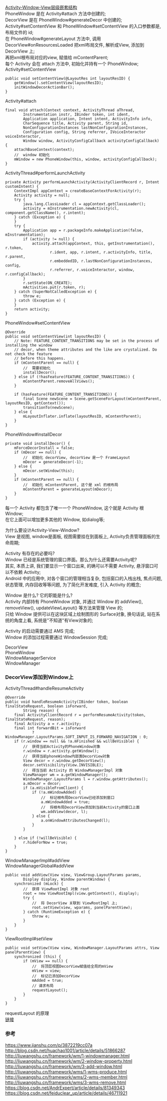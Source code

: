 [Activity-Window-View层级嵌套结构](../context/ImageFiles/awv_001.jpg)    
PhoneWindow 是在 Activity#attach 方法中创建的;  
DecorView 是在 PhoneWindow#generateDecor 中创建的;  
Activity#setContentView 和 PhoneWindow#setContentView 的入口参数都是, 布局文件的 id;  
在 PhoneWindow#generateLayout 方法中, 调用 DecorView#onResourcesLoaded 把xml布局文件, 解析成View, 添加到 DecorView 上;  
再把xml根布局对应的view, 赋值给 mContentParent;  
每个 Activity 会在 attach 方法中, 初始化并持有一个 PhoneWindow;
Activity#setContentView  
```
public void setContentView(@LayoutRes int layoutResID) {
    getWindow().setContentView(layoutResID);
    initWindowDecorActionBar();
}
```
Activity#attach  
```
final void attach(Context context, ActivityThread aThread,
        Instrumentation instr, IBinder token, int ident,
        Application application, Intent intent, ActivityInfo info,
        CharSequence title, Activity parent, String id,
        NonConfigurationInstances lastNonConfigurationInstances,
        Configuration config, String referrer, IVoiceInteractor voiceInteractor,
        Window window, ActivityConfigCallback activityConfigCallback) {
    attachBaseContext(context);
    //  window 初始化  
    mWindow = new PhoneWindow(this, window, activityConfigCallback);
}
```
ActivityThread#performLaunchActivity  
```
private Activity performLaunchActivity(ActivityClientRecord r, Intent customIntent) {
    ContextImpl appContext = createBaseContextForActivity(r);
    Activity activity = null;
    try {
        java.lang.ClassLoader cl = appContext.getClassLoader();
        activity = mInstrumentation.newActivity(cl, component.getClassName(), r.intent);
    } catch (Exception e) {
    }
    try {
        Application app = r.packageInfo.makeApplication(false, mInstrumentation);
        if (activity != null) {
            activity.attach(appContext, this, getInstrumentation(), r.token,
                    r.ident, app, r.intent, r.activityInfo, title, r.parent,
                    r.embeddedID, r.lastNonConfigurationInstances, config,
                    r.referrer, r.voiceInteractor, window, r.configCallback);
        }
        r.setState(ON_CREATE);
        mActivities.put(r.token, r);
    } catch (SuperNotCalledException e) {
        throw e;
    } catch (Exception e) {
    }
    return activity;
}
```
PhoneWindow#setContentView  
```
@Override
public void setContentView(int layoutResID) {
    // Note: FEATURE_CONTENT_TRANSITIONS may be set in the process of installing the window
    // decor, when theme attributes and the like are crystalized. Do not check the feature
    // before this happens.
    if (mContentParent == null) {
        //  需要初始化 
        installDecor();
    } else if (!hasFeature(FEATURE_CONTENT_TRANSITIONS)) {
        mContentParent.removeAllViews();
    }

    if (hasFeature(FEATURE_CONTENT_TRANSITIONS)) {
        final Scene newScene = Scene.getSceneForLayout(mContentParent, layoutResID, getContext());
        transitionTo(newScene);
    } else {
        mLayoutInflater.inflate(layoutResID, mContentParent);
    }
}
```
PhoneWindow#installDecor  
```
private void installDecor() {
    mForceDecorInstall = false;
    if (mDecor == null) {
        //  初始化 decorView, decorView 是一个 FrameLayout    
        mDecor = generateDecor(-1);
    } else {
        mDecor.setWindow(this);
    }
    if (mContentParent == null) {
        //  初始化 mContentParent, 这个是 xml 的根布局
        mContentParent = generateLayout(mDecor);
    }    
}
```
每一个 Activity 都包含了唯一一个 PhoneWindow, 这个就是 Activity 根 Window;  
在它上面可以增加更多其他的 Window, 如dialog等;  

为什么要设计Activity-View-Window?  
View 是视图,  window是面板, 视图需要挂在到面板上, Activity负责管理面板的生命周期;  

Activity 有存在的必要吗?  
Window 已经是系统管理的窗口界面。那么为什么还需要Activity呢?  
其实, 本质上讲, 我们要显示一个窗口出来, 的确可以不需要 Activity, 悬浮窗口可以不依赖 Activity;  
Android 中的应用中, 对各个窗口的管理相当复杂, 包括窗口的入栈出栈, 焦点问题, 状态管理, 内存回收等等问题, 为了简化开发难度, 引入 Activity 的概念;  

Window 是什么? 它的职能是什么?  
Activity 内部持有 PhoneWindow 对象, 并通过 Window 的 addView(), removeView(), updateViewLayout() 等方法来管理 View 的;  
只给 Window 提供可以在这块区域上绘制图形的 Surface对象, 换句话说, 站在系统的角度上看, 系统是"不知道"有View对象的;  

Activity 的启动需要通过 AMS 完成;  
Window 的添加过程需要通过 WindowSession 完成;  

DecorView  
PhoneWindow  
WindowManagerService  
WindowManager  

### DecorView添加到Window上  
ActivityThread#handleResumeActivity  
```
@Override
public void handleResumeActivity(IBinder token, boolean finalStateRequest, boolean isForward,
        String reason) {
    final ActivityClientRecord r = performResumeActivity(token, finalStateRequest, reason);
    final Activity a = r.activity;
    final int forwardBit = isForward
            ? WindowManager.LayoutParams.SOFT_INPUT_IS_FORWARD_NAVIGATION : 0;
    if (r.window == null && !a.mFinished && willBeVisible) {
        //  获得当前Activity的PhoneWindow对象
        r.window = r.activity.getWindow();
        //  获得当前phoneWindow内部类DecorView对象
        View decor = r.window.getDecorView();
        decor.setVisibility(View.INVISIBLE);
        //  得当当前 Activity 的 WindowManagerImpl 对象
        ViewManager wm = a.getWindowManager();
        WindowManager.LayoutParams l = r.window.getAttributes();
        a.mDecor = decor;
        if (a.mVisibleFromClient) {
            if (!a.mWindowAdded) {
                //  标记根布局DecorView已经添加到窗口
                a.mWindowAdded = true;
                //  将根布局DecorView添加到当前Activity的窗口上面
                wm.addView(decor, l);
            } else {
                a.onWindowAttributesChanged(l);
            }
        }
        
    } else if (!willBeVisible) {
        r.hideForNow = true;
    }
}
```
WindowManagerImpl#addView  
WindowManagerGlobal#addView  
```
public void addView(View view, ViewGroup.LayoutParams params,
        Display display, Window parentWindow) {
    synchronized (mLock) {
        //  获得 ViewRootImpl 对象 root
        root = new ViewRootImpl(view.getContext(), display);
        try {
            //  将 DecorView 关联到 ViewRootImpl 上;
            root.setView(view, wparams, panelParentView);
        } catch (RuntimeException e) {
            throw e;
        }
    }
}
```
ViewRootImpl#setView  
```
public void setView(View view, WindowManager.LayoutParams attrs, View panelParentView) {
    synchronized (this) {
        if (mView == null) {
            //  将顶层视图DecorView赋值给全局的mView
            mView = view;
            //  标记已添加DecorView
            mAdded = true;  
            // 请求布局
            requestLayout();
        }
    }
}
```
requestLayout 的原理  
[链接](/Android/basic/view_window/invalidate_requestLayout.md)  
### 参考  
https://www.jianshu.com/p/3872219cc07a  
http://blog.csdn.net/huachao1001/article/details/51866287  
http://liuwangshu.cn/framework/wm/1-windowmanager.html  
http://liuwangshu.cn/framework/wm/2-window-property.html  
http://liuwangshu.cn/framework/wm/3-add-window.html  
http://liuwangshu.cn/framework/wms/1-wms-produce.html  
http://liuwangshu.cn/framework/wms/2-wms-member.html  
http://liuwangshu.cn/framework/wms/3-wms-remove.html  
https://blog.csdn.net/AndrExpert/article/details/81349343  
https://blog.csdn.net/feiduclear_up/article/details/46711921  

